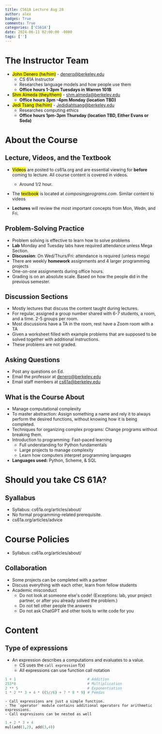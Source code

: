 ```yaml
---
title: CS61A Lecture Aug 28
author: alex
badges: True
comments: True
categories: ['CS61A']
date: 2024-06-11 02:00:00 -0800
tags: ['']
---
```


# The Instructor Team
- <mark>John Denero (he/him)</mark> - denero@berkeley.edu
    - CS 61A Instructor
    - Researches language models and how people use them
    - **Office hours 1-3pm Tuesdays in Warren 101B**
- <mark>Shm Almeda (they/them)</mark> - shm.almeda@berkeley.edu
    - **Office hours 3pm -4pm Monday (location TBD)**
- <mark>Jedi Tsang (he/him)</mark> - Jedidiahtsang@berkeley.edu
    - Researches computing ethics
    - **Office hours 1pm-3pm Thursday (location TBD, Either Evans or Soda)**

# About the Course
## Lecture, Videos, and the Textbook
 - <mark>Videos</mark> are posted to cs61a.org and are essential viewing for **before** coming to lecture. All course content is covered in videos.
    - Around 1/2 hour.
 - The <mark>textbook</mark> is located at *composingprograms.com*. Similar content to videos

 - **Lectures** will review the most important concepts from Mon, Wedn, and Fri.

## Problem-Solving Practice
 - Problem solving is effective to learn how to solve problems
 - **Lab** Monday and Tuesday labs have required attendance unless Mega Section.
 - **Discussion**: On Wed/Thurs/Fri: attendance is required (unless mega)
 - There are weekly **homework** assignments and 4 larger programming projects
 - One-on-one assignments during office hours.
 - Grading is on an absolute scale. Based on how the people did in the previous semester.

## Discussion Sections
 - Mostly lectures that discuss the content taught during lectures.
 - For regular, assigned a group number shared with 6-7 students, a room, and a time. 2-5 groups per room.
 - Most discussions have a TA in the room, rest have a Zoom room with a TA
 - Given a worksheet filled with example problems that are supposed to be solved together with additional instructions.
 - These problems are not graded.

## Asking Questions
 - Post any questions on Ed.
 - Email the professor at denero@berkeley.edu
 - Email staff members at cs61a@berkeley.edu

## What is the Course About
 - Manage computational complexity
 - To master abstraction: Assign something a name and rely it to always perform the desired functions, without knowing how it is being completed.
 - Techniques for organizing complex programs: Change programs without breaking them.
 - Introduction to programming: Fast-paced learning
    - Full understanding for Python fundamentals
    - Large projects to manage complexity
    - Learn how computers interpret programming languages
 - **Languages used:** Python, Scheme, & SQL

# Should you take CS 61A?
## Syallabus
 - Syllabus: cs61a.org/articles/about/
 - No formal programming-related prerequisite.
 - cs61a.org/articles/advice

# Course Policies
 - Syllabus: cs61a.org/articles/about/

## Collaboration
 - Some projects can be completed with a partner
 - Discuss everything with each other, learn from fellow students
 - Academic misconduct
    - Do not look at someone else's code! (Exceptions: lab, your project partner, or after you already solved the problem.)
    - Do not tell other people the answers
    - Do not ask ChatGPT and other tools to write code for you


# Content
## Type of expressions
 - An expression describes a computations and evaluates to a value.
    - CS uses the `call expression` f(x)
    - All expressions can use function call notation
    
```python
1 + 1                                 # Addition
253*8                                 # Multiplication
2 ** 5                                # Exponentiation
1 * 2 ** 3 + 4 * ((5//6) + 7 * 8 * 9) # Pemdas

```
    - Call expressions are just a simple function.
    - The `operator` module contains additional operators for arithmetic expressions.
    - Call expresisons can be nested as well
```python
1 + 2 * 3 + 4 
mul(add(1,2), add(3,4))
```



